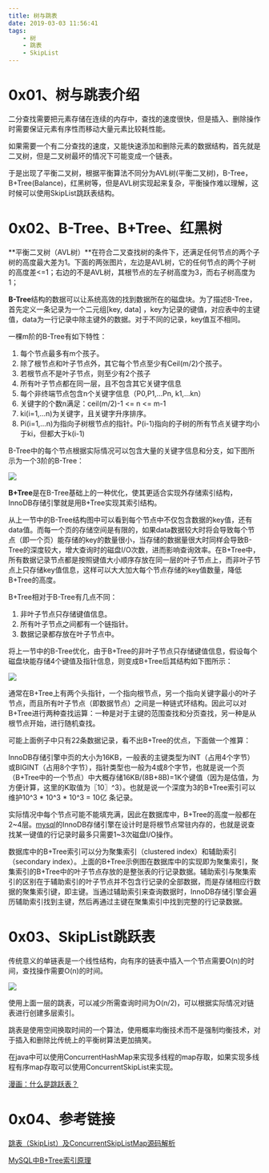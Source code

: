 ```yaml
---
title: 树与跳表
date: 2019-03-03 11:56:41
tags:
	- 树
	- 跳表
	- SkipList
---
```


# 0x01、树与跳表介绍

二分查找需要把元素存储在连续的内存中，查找的速度很快，但是插入、删除操作时需要保证元素有序性而移动大量元素比较耗性能。

如果需要一个有二分查找的速度，又能快速添加和删除元素的数据结构，首先就是二叉树，但是二叉树最坏的情况下可能变成一个链表。

于是出现了平衡二叉树，根据平衡算法不同分为AVL树(平衡二叉树)，B-Tree，B+Tree(Balance)，红黑树等，但是AVL树实现起来复杂，平衡操作难以理解，这时候可以使用SkipList跳跃表结构。

<!-- more -->

# 0x02、B-Tree、B+Tree、红黑树

**平衡二叉树（AVL树）**在符合二叉查找树的条件下，还满足任何节点的两个子树的高度最大差为1。下面的两张图片，左边是AVL树，它的任何节点的两个子树的高度差<=1；右边的不是AVL树，其根节点的左子树高度为3，而右子树高度为1； 

**B-Tree**结构的数据可以让系统高效的找到数据所在的磁盘块。为了描述B-Tree，首先定义一条记录为一个二元组[key, data] ，key为记录的键值，对应表中的主键值，data为一行记录中除主键外的数据。对于不同的记录，key值互不相同。

一棵m阶的B-Tree有如下特性： 
1. 每个节点最多有m个孩子。 
2. 除了根节点和叶子节点外，其它每个节点至少有Ceil(m/2)个孩子。 
3. 若根节点不是叶子节点，则至少有2个孩子 
4. 所有叶子节点都在同一层，且不包含其它关键字信息 
5. 每个非终端节点包含n个关键字信息（P0,P1,…Pn, k1,…kn） 
6. 关键字的个数n满足：ceil(m/2)-1 <= n <= m-1 
7. ki(i=1,…n)为关键字，且关键字升序排序。 
8. Pi(i=1,…n)为指向子树根节点的指针。P(i-1)指向的子树的所有节点关键字均小于ki，但都大于k(i-1)

B-Tree中的每个节点根据实际情况可以包含大量的关键字信息和分支，如下图所示为一个3阶的B-Tree：

![](https://pic4.zhimg.com/80/v2-b7b62aa7a283363f173a4b76b373ef43_hd.png)



**B+Tree**是在B-Tree基础上的一种优化，使其更适合实现外存储索引结构，InnoDB存储引擎就是用B+Tree实现其索引结构。

从上一节中的B-Tree结构图中可以看到每个节点中不仅包含数据的key值，还有data值。而每一个页的存储空间是有限的，如果data数据较大时将会导致每个节点（即一个页）能存储的key的数量很小，当存储的数据量很大时同样会导致B-Tree的深度较大，增大查询时的磁盘I/O次数，进而影响查询效率。在B+Tree中，所有数据记录节点都是按照键值大小顺序存放在同一层的叶子节点上，而非叶子节点上只存储key值信息，这样可以大大加大每个节点存储的key值数量，降低B+Tree的高度。

B+Tree相对于B-Tree有几点不同：

1. 非叶子节点只存储键值信息。
2. 所有叶子节点之间都有一个链指针。
3. 数据记录都存放在叶子节点中。

将上一节中的B-Tree优化，由于B+Tree的非叶子节点只存储键值信息，假设每个磁盘块能存储4个键值及指针信息，则变成B+Tree后其结构如下图所示： 

![](https://pic2.zhimg.com/80/v2-335687cfff9cf3c40b2fecd53081112e_hd.png)

通常在B+Tree上有两个头指针，一个指向根节点，另一个指向关键字最小的叶子节点，而且所有叶子节点（即数据节点）之间是一种链式环结构。因此可以对B+Tree进行两种查找运算：一种是对于主键的范围查找和分页查找，另一种是从根节点开始，进行随机查找。

可能上面例子中只有22条数据记录，看不出B+Tree的优点，下面做一个推算：

InnoDB存储引擎中页的大小为16KB，一般表的主键类型为INT（占用4个字节）或BIGINT（占用8个字节），指针类型也一般为4或8个字节，也就是说一个页（B+Tree中的一个节点）中大概存储16KB/(8B+8B)=1K个键值（因为是估值，为方便计算，这里的K取值为〖10〗^3）。也就是说一个深度为3的B+Tree索引可以维护10^3 * 10^3 * 10^3 = 10亿 条记录。

实际情况中每个节点可能不能填充满，因此在数据库中，B+Tree的高度一般都在2~4层。[mysql](http://lib.csdn.net/base/mysql)的InnoDB存储引擎在设计时是将根节点常驻内存的，也就是说查找某一键值的行记录时最多只需要1~3次磁盘I/O操作。

数据库中的B+Tree索引可以分为聚集索引（clustered index）和辅助索引（secondary index）。上面的B+Tree示例图在数据库中的实现即为聚集索引，聚集索引的B+Tree中的叶子节点存放的是整张表的行记录数据。辅助索引与聚集索引的区别在于辅助索引的叶子节点并不包含行记录的全部数据，而是存储相应行数据的聚集索引键，即主键。当通过辅助索引来查询数据时，InnoDB存储引擎会遍历辅助索引找到主键，然后再通过主键在聚集索引中找到完整的行记录数据。

# 0x03、SkipList跳跃表

传统意义的单链表是一个线性结构，向有序的链表中插入一个节点需要O(n)的时间，查找操作需要O(n)的时间。

![](https://pic4.zhimg.com/80/v2-4e1a4b77950dd47c7dfdb043c5661cbc_hd.png)

使用上面一层的跳表，可以减少所需查询时间为O(n/2)，可以根据实际情况对链表进行创建多层索引。

跳表是使用空间换取时间的一个算法，使用概率均衡技术而不是强制均衡技术，对于插入和删除比传统上的平衡树算法更加搞笑。

在java中可以使用ConcurrentHashMap来实现多线程的map存取，如果实现多线程有序map存取可以使用ConcurrentSkipList来实现。

[漫画：什么是跳跃表？](<https://mp.weixin.qq.com/s/RDHebf6IfLWfw38dPvfiZQ>)



# 0x04、参考链接

[跳表（SkipList）及ConcurrentSkipListMap源码解析](<https://blog.csdn.net/sunxianghuang/article/details/52221913>)

[MySQL中B+Tree索引原理](<https://blog.csdn.net/ifollowrivers/article/details/73614549>)